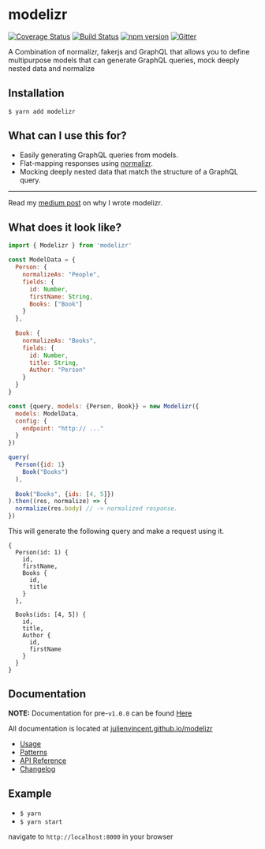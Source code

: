 # modelizr
[![Coverage Status](https://coveralls.io/repos/github/julienvincent/modelizr/badge.svg?branch=master)](https://coveralls.io/github/julienvincent/modelizr?branch=master)
[![Build Status](https://travis-ci.org/julienvincent/modelizr.svg?branch=master)](https://travis-ci.org/julienvincent/modelizr)
[![npm version](https://badge.fury.io/js/modelizr.svg)](https://badge.fury.io/js/modelizr)
[![Gitter](https://badges.gitter.im/julienvincent/modelizr.svg)](https://gitter.im/julienvincent/modelizr?utm_source=badge&utm_medium=badge&utm_campaign=pr-badge)

A Combination of normalizr, fakerjs and GraphQL that allows you to define multipurpose models that can generate GraphQL queries, mock deeply nested data and normalize

## Installation

`$ yarn add modelizr`

## What can I use this for?

+ Easily generating GraphQL queries from models.
+ Flat-mapping responses using [normalizr](https://github.com/gaearon/normalizr).
+ Mocking deeply nested data that match the structure of a GraphQL query.

___

Read my [medium post](https://medium.com/@julienvincent/modelizr-99e59c1c4431#.applec5ut) on why I wrote modelizr.

## What does it look like?

```javascript
import { Modelizr } from 'modelizr'

const ModelData = {
  Person: {
    normalizeAs: "People",
    fields: {
      id: Number,
      firstName: String,
      Books: ["Book"]
    }
  },
    
  Book: {
    normalizeAs: "Books",
    fields: {
      id: Number,
      title: String,
      Author: "Person"
    }
  }
}

const {query, models: {Person, Book}} = new Modelizr({
  models: ModelData,
  config: {
    endpoint: "http:// ..."
  }
})

query(
  Person({id: 1}
    Book("Books")
  ),
  
  Book("Books", {ids: [4, 5]})
).then((res, normalize) => {
  normalize(res.body) // -> normalized response.
})
```
This will generate the following query and make a request using it.
```
{
  Person(id: 1) {
    id,
    firstName,
    Books {
      id,
      title
    }
  },
  
  Books(ids: [4, 5]) {
    id,
    title,
    Author {
      id,
      firstName
    }
  }
}
```

## Documentation

**NOTE:** Documentation for pre-`v1.0.0` can be found [Here](https://github.com/julienvincent/modelizr/tree/master/docs/v0.7.x)

All documentation is located at [julienvincent.github.io/modelizr](http://julienvincent.github.io/modelizr)

* [Usage](http://julienvincent.github.io/modelizr/docs/usage)
* [Patterns](http://julienvincent.github.io/modelizr/docs/patterns)
* [API Reference](http://julienvincent.github.io/modelizr/docs/api)
* [Changelog](https://github.com/julienvincent/modelizr/releases)

## Example

+ `$ yarn`
+ `$ yarn start`

navigate to `http://localhost:8000` in your browser
